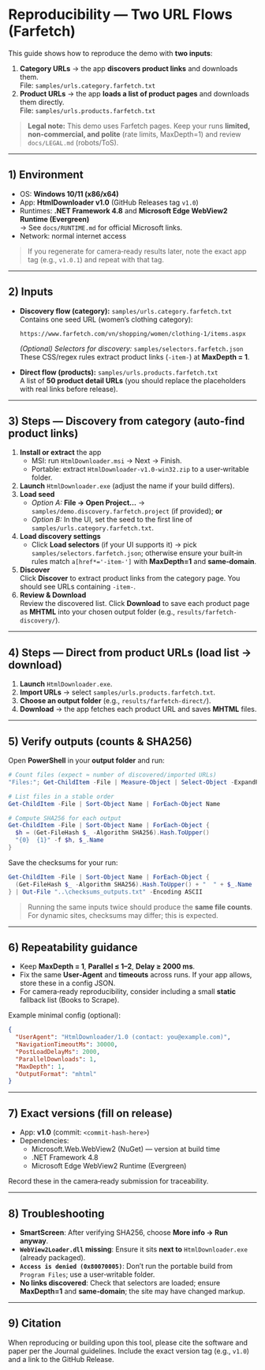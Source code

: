 
# Reproducibility — Two URL Flows (Farfetch)

This guide shows how to reproduce the demo with **two inputs**:
1) **Category URLs** → the app **discovers product links** and downloads them.  
   File: `samples/urls.category.farfetch.txt`
2) **Product URLs** → the app **loads a list of product pages** and downloads them directly.  
   File: `samples/urls.products.farfetch.txt`

> **Legal note:** This demo uses Farfetch pages. Keep your runs **limited, non‑commercial, and polite** (rate limits, MaxDepth=1) and review `docs/LEGAL.md` (robots/ToS).

---

## 1) Environment

- OS: **Windows 10/11 (x86/x64)**
- App: **HtmlDownloader v1.0** (GitHub Releases tag `v1.0`)
- Runtimes: **.NET Framework 4.8** and **Microsoft Edge WebView2 Runtime (Evergreen)**  
  → See `docs/RUNTIME.md` for official Microsoft links.
- Network: normal internet access

> If you regenerate for camera‑ready results later, note the exact app tag (e.g., `v1.0.1`) and repeat with that tag.

---

## 2) Inputs

- **Discovery flow (category):** `samples/urls.category.farfetch.txt`  
  Contains one seed URL (women’s clothing category):
  ```text
  https://www.farfetch.com/vn/shopping/women/clothing-1/items.aspx
  ```
  *(Optional) Selectors for discovery:* `samples/selectors.farfetch.json`  
  These CSS/regex rules extract product links (`-item-`) at **MaxDepth = 1**.

- **Direct flow (products):** `samples/urls.products.farfetch.txt`  
  A list of **50 product detail URLs** (you should replace the placeholders with real links before release).

---

## 3) Steps — Discovery from category (auto-find product links)

1. **Install or extract** the app  
   - MSI: run `HtmlDownloader.msi` → Next → Finish.  
   - Portable: extract `HtmlDownloader-v1.0-win32.zip` to a user‑writable folder.
2. **Launch** `HtmlDownloader.exe` (adjust the name if your build differs).
3. **Load seed**  
   - *Option A:* **File → Open Project…** → `samples/demo.discovery.farfetch.project` (if provided); **or**  
   - *Option B:* In the UI, set the seed to the first line of `samples/urls.category.farfetch.txt`.
4. **Load discovery settings**  
   - Click **Load selectors** (if your UI supports it) → pick `samples/selectors.farfetch.json`; otherwise ensure your built‑in rules match `a[href*='-item-']` with **MaxDepth=1** and **same‑domain**.
5. **Discover**  
   Click **Discover** to extract product links from the category page. You should see URLs containing `-item-`.
6. **Review & Download**  
   Review the discovered list. Click **Download** to save each product page as **MHTML** into your chosen output folder (e.g., `results/farfetch-discovery/`).

---

## 4) Steps — Direct from product URLs (load list → download)

1. **Launch** `HtmlDownloader.exe`.
2. **Import URLs** → select `samples/urls.products.farfetch.txt`.
3. **Choose an output folder** (e.g., `results/farfetch-direct/`).
4. **Download** → the app fetches each product URL and saves **MHTML** files.

---

## 5) Verify outputs (counts & SHA256)

Open **PowerShell** in your **output folder** and run:

```powershell
# Count files (expect ≈ number of discovered/imported URLs)
"Files:"; Get-ChildItem -File | Measure-Object | Select-Object -ExpandProperty Count

# List files in a stable order
Get-ChildItem -File | Sort-Object Name | ForEach-Object Name

# Compute SHA256 for each output
Get-ChildItem -File | Sort-Object Name | ForEach-Object {
  $h = (Get-FileHash $_ -Algorithm SHA256).Hash.ToUpper()
  "{0}  {1}" -f $h, $_.Name
}
```

Save the checksums for your run:
```powershell
Get-ChildItem -File | Sort-Object Name | ForEach-Object {
  (Get-FileHash $_ -Algorithm SHA256).Hash.ToUpper() + "  " + $_.Name
} | Out-File "..\checksums_outputs.txt" -Encoding ASCII
```

> Running the same inputs twice should produce the **same file counts**. For dynamic sites, checksums may differ; this is expected.

---

## 6) Repeatability guidance

- Keep **MaxDepth = 1**, **Parallel ≤ 1–2**, **Delay ≥ 2000 ms**.  
- Fix the same **User‑Agent** and **timeouts** across runs. If your app allows, store these in a config JSON.  
- For camera‑ready reproducibility, consider including a small **static** fallback list (Books to Scrape).

Example minimal config (optional):
```json
{
  "UserAgent": "HtmlDownloader/1.0 (contact: you@example.com)",
  "NavigationTimeoutMs": 30000,
  "PostLoadDelayMs": 2000,
  "ParallelDownloads": 1,
  "MaxDepth": 1,
  "OutputFormat": "mhtml"
}
```

---

## 7) Exact versions (fill on release)

- App: **v1.0** (commit: `<commit-hash-here>`)  
- Dependencies:
  - Microsoft.Web.WebView2 (NuGet) — version at build time
  - .NET Framework 4.8
  - Microsoft Edge WebView2 Runtime (Evergreen)

Record these in the camera‑ready submission for traceability.

---

## 8) Troubleshooting

- **SmartScreen**: After verifying SHA256, choose **More info → Run anyway**.  
- **`WebView2Loader.dll` missing**: Ensure it sits **next to** `HtmlDownloader.exe` (already packaged).  
- **`Access is denied (0x80070005)`**: Don’t run the portable build from `Program Files`; use a user‑writable folder.  
- **No links discovered**: Check that selectors are loaded; ensure **MaxDepth=1** and **same‑domain**; the site may have changed markup.

---

## 9) Citation

When reproducing or building upon this tool, please cite the software and paper per the Journal guidelines. Include the exact version tag (e.g., `v1.0`) and a link to the GitHub Release.
